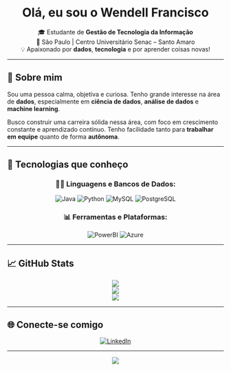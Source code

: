 <h1 align="center">Olá, eu sou o Wendell Francisco</h1>

<p align="center">
🎓 Estudante de <strong>Gestão de Tecnologia da Informação</strong> <br/>
📍 São Paulo | Centro Universitário Senac – Santo Amaro <br/>
💡 Apaixonado por <strong>dados</strong>, <strong>tecnologia</strong> e por aprender coisas novas!
</p>

---

## 🧠 Sobre mim

Sou uma pessoa calma, objetiva e curiosa. Tenho grande interesse na área de **dados**, especialmente em **ciência de dados**, **análise de dados** e **machine learning**. 

Busco construir uma carreira sólida nessa área, com foco em crescimento constante e aprendizado contínuo. Tenho facilidade tanto para **trabalhar em equipe** quanto de forma **autônoma**.

---

## 🚀 Tecnologias que conheço

<div align="center">

### 👨‍💻 Linguagens e Bancos de Dados:
![Java](https://img.shields.io/badge/java-%23ED8B00.svg?style=for-the-badge&logo=openjdk&logoColor=white)
![Python](https://img.shields.io/badge/python-3670A0?style=for-the-badge&logo=python&logoColor=ffdd54)
![MySQL](https://img.shields.io/badge/mysql-4479A1?style=for-the-badge&logo=mysql&logoColor=white)
![PostgreSQL](https://img.shields.io/badge/postgresql-%23316192?style=for-the-badge&logo=postgresql&logoColor=white)

### 📊 Ferramentas e Plataformas:
![PowerBI](https://img.shields.io/badge/PowerBI-FFA500?style=for-the-badge&logo=powerbi&logoColor=white)
![Azure](https://img.shields.io/badge/azure-007FFF?style=for-the-badge&logo=azure&logoColor=white)

</div>

---

## 📈 GitHub Stats

<div align="center">

![](https://github-readme-stats.vercel.app/api?username=Wenfra005&theme=midnight-purple&hide_border=false&include_all_commits=false&count_private=false)<br/>
![](https://github-readme-streak-stats.herokuapp.com/?user=Wenfra005&theme=midnight-purple&hide_border=false)<br/>
![](https://github-readme-stats.vercel.app/api/top-langs/?username=Wenfra005&theme=midnight-purple&hide_border=false&layout=compact)

</div>

---

## 🌐 Conecte-se comigo

<div align="center">

[![LinkedIn](https://img.shields.io/badge/LinkedIn-0077B5?style=for-the-badge&logo=linkedin&logoColor=white)](https://www.linkedin.com/in/wendellfrancisco005/)
</div>

---

<div align="center">
  
[![](https://visitcount.itsvg.in/api?id=Wenfra005&icon=5&color=6)](https://visitcount.itsvg.in)

</div>

